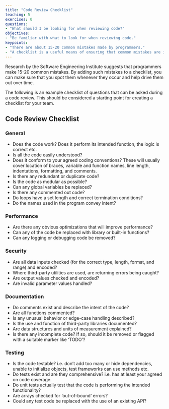```yaml
---
title: "Code Review Checklist"
teaching: 5
exercises: 0
questions:
- "What should I be looking for when reviewing code?"
objectives:
- "Be familiar with what to look for when reviewing code."
keypoints:
- "There are about 15-20 common mistakes made by programmers."
- "A checklist is a useful means of ensuring that common mistakes are identified."
---
```

Research by the Software Engineering Institute suggests that programmers make 15-20 common mistakes. By adding 
such mistakes to a checklist, you can make sure that you spot them whenever they occur and help drive them out over time.

The following is an example checklist of questions that can be asked during a code review. This should be considered
a starting point for creating a checklist for your team.

## Code Review Checklist

### General

* Does the code work? Does it perform its intended function, the logic is correct etc.
* Is all the code easily understood?
* Does it conform to your agreed coding conventions? These will usually cover location of braces, variable and function names, line length, indentations, formatting, and comments.
* Is there any redundant or duplicate code?
* Is the code as modular as possible?
* Can any global variables be replaced?
* Is there any commented out code?
* Do loops have a set length and correct termination conditions?
* Do the names used in the program convey intent?

### Performance

* Are there any obvious optimizations that will improve performance?
* Can any of the code be replaced with library or built-in functions?
* Can any logging or debugging code be removed?

### Security

* Are all data inputs checked (for the correct type, length, format, and range) and encoded?
* Where third-party utilities are used, are returning errors being caught?
* Are output values checked and encoded?
* Are invalid parameter values handled?

### Documentation

* Do comments exist and describe the intent of the code?
* Are all functions commented?
* Is any unusual behavior or edge-case handling described?
* Is the use and function of third-party libraries documented?
* Are data structures and units of measurement explained?
* Is there any incomplete code? If so, should it be removed or flagged with a suitable marker like ‘TODO’?

### Testing

* Is the code testable? i.e. don’t add too many or hide dependencies, unable to initialize objects, test frameworks can use methods etc.
* Do tests exist and are they comprehensive? i.e. has at least your agreed on code coverage.
* Do unit tests actually test that the code is performing the intended functionality?
* Are arrays checked for ‘out-of-bound’ errors?
* Could any test code be replaced with the use of an existing API?